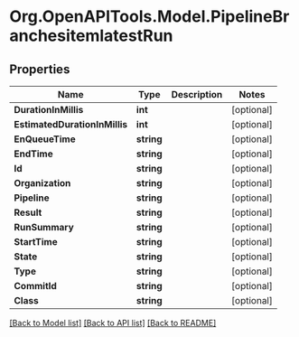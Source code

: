 
# Org.OpenAPITools.Model.PipelineBranchesitemlatestRun

## Properties

Name | Type | Description | Notes
------------ | ------------- | ------------- | -------------
**DurationInMillis** | **int** |  | [optional] 
**EstimatedDurationInMillis** | **int** |  | [optional] 
**EnQueueTime** | **string** |  | [optional] 
**EndTime** | **string** |  | [optional] 
**Id** | **string** |  | [optional] 
**Organization** | **string** |  | [optional] 
**Pipeline** | **string** |  | [optional] 
**Result** | **string** |  | [optional] 
**RunSummary** | **string** |  | [optional] 
**StartTime** | **string** |  | [optional] 
**State** | **string** |  | [optional] 
**Type** | **string** |  | [optional] 
**CommitId** | **string** |  | [optional] 
**Class** | **string** |  | [optional] 

[[Back to Model list]](../README.md#documentation-for-models)
[[Back to API list]](../README.md#documentation-for-api-endpoints)
[[Back to README]](../README.md)

